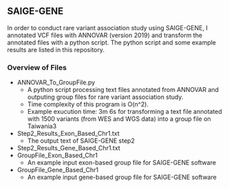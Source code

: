 ## SAIGE-GENE
In order to conduct rare variant association study using SAIGE-GENE, I annotated VCF files with ANNOVAR (version 2019) and transform the annotated files with a python script. The python script and some example results are listed in this repository. 

### Overview of Files 
- ANNOVAR_To_GroupFile.py
  * A python script processing text files annotated from ANNOVAR and outputing group files for rare variant association study.
  * Time complexity of this program is O(n^2).
  * Example exucution time: 3m 6s for transforming a text file annotated with 1500 variants (from WES and WGS data) into a group file on Taiwania3
- Step2_Results_Exon_Based_Chr1.txt
  * The output text of SAIGE-GENE step2
- Step2_Results_Gene_Based_Chr1.txt
- GroupFile_Exon_Based_Chr1
  * An example input exon-based group file for SAIGE-GENE software
- GroupFile_Gene_Based_Chr1
  * An example input gene-based group file for SAIGE-GENE software

